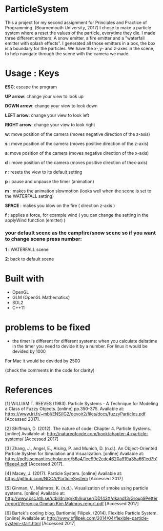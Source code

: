 # ParticleSystem

This a project for my second assignment for Principles and Practice of Programming. (Bournemouth University, 2017)
I chose to make a particle system where a reset the values of the particle, everytime they die. 
I made three different emitters: A snow emitter, a fire emitter and a "waterfall emitter with splash effects". 
I generated all those emitters in a box, the box is a boundary for the particles. We have the x-,y- and z-axes in the scene, to help navigate
through the scene with the camera we made. 

# Usage : Keys
**ESC**: escape the program

**UP arrow**: change your view to look up 

**DOWN arrow**: change your view to look down

**LEFT arrow**: change your view to look left

**RIGHT arrow**: change your view to look right 


**w**: move position of the camera (moves negative direction of the z-axis)

**s** : move position of the camera (moves positive direction of the z-axis)

**a**: move position of the camera (moves negative direction of the x-axis)

**d** : move position of the camera (moves positive direction of thex-axis)


**r** : resets the view to its default setting 

**p** : pause and unpause the timer (animation)

**m** : makes the animation slowmotion (looks well when the scene is set to the WATERFALL setting)


**SPACE** : makes you blow on the fire ( direction z-axis )

**f** : applies a force, for example wind ( you can change the setting in the applyWind function (emitter) ) 


### your default scene as the campfire/snow scene so if you want to change scene press number:

**1** : WATERFALL scene 

**2**: back to default scene 

# Built with 
- OpenGL
- GLM (OpenGL Mathematics) 
- SDL2 
- C++11
# problems to be fixed
- the timer is different for different systems: when you calculate deltatime in the timer you need to devide it by a number. 
For linux it would be devided by 1000

For Mac it would be devided by 2500

(check the comments in the code for clarity) 

# References 
[1] WILLIAM T. REEVES (1983). Particle Systems - A Technique for Modeling a Class of Fuzzy Objects. [online] pp.350-375. Available at: https://www.lri.fr/~mbl/ENS/IG2/devoir2/files/docs/fuzzyParticles.pdf [Accessed 2017].

[2] Shiffman, D. (2012). The nature of code: Chapter 4. Particle Systems. [online] Available at: http://natureofcode.com/book/chapter-4-particle-systems/ [Accessed 2017] 

[3] Zhang, J., Angel, E., Alsing, P. and Munich, D. (n.d.). An Object-Oriented Particle System for Simulation and Visualization. [online] Available at: https://pdfs.semanticscholar.org/56a4/1ee99e2cdc4620a919a35a661ed7b1f8eee4.pdf [Accessed 2017].

[4] Macey, J. (2017). Particle System. [online] Available at: https://github.com/NCCA/ParticleSystem [Accessed 2017]

[5] Ginman, V., Malmros, K. (n.d.). Visualization of smoke using particle systems. [online] Available at: http://www.csc.kth.se/utbildning/kth/kurser/DD143X/dkand13/Group9Petter/report/Veronica.Ginman.Kim.Malmros.report.pdf [Accessed 2017] 

[6] Bartek's coding blog, Bartlomiej Filipek. (2014). Flexible Particle System. [online] Available at: http://www.bfilipek.com/2014/04/flexible-particle-system-start.html [Accessed 2017]




